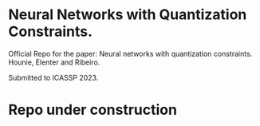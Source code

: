 # Neural Networks with Quantization Constraints.

Official Repo for the paper: Neural networks with quantization constraints. Hounie, Elenter and Ribeiro. 

Submitted to ICASSP 2023.

# Repo under construction
